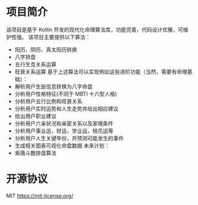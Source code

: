 # 项目简介
该项目是基于 Kotlin 开发的现代化命理算法库，功能完善，代码设计优雅，可维护性强。
该项目主要提供以下算法：
- 阳历、阴历、真太阳历转换
- 八字排盘
- 五行生克关系运算
- 旺衰关系运算
基于上述算法可以实现例如这些进阶功能（当然，需要有命理基础）：
- 解析用户生辰信息转换为八字命盘
- 分析用户性格特征(不同于 MBTI 十六型人格)
- 分析用户五行比例和旺衰关系
- 分析用户实时运势和人生走势并给出相应建议
- 给出用户职业建议
- 分析用户六亲状况和亲密关系以及家境条件
- 分析用户事业运，财运，学业运，桃花运等
- 分析用户人生关键年份，并预测可能发生的事件
- 生成相关图表可视化命盘数据
未来计划：
- 紫薇斗数排盘算法
# 开源协议
MIT https://mit-license.org/
